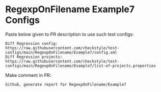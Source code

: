 # RegexpOnFilename Example7 Configs
Paste below given to PR description to use such test configs:
```
Diff Regression config: https://raw.githubusercontent.com/checkstyle/test-configs/main/RegexpOnFilename/Example7/config.xml
Diff Regression projects: https://raw.githubusercontent.com/checkstyle/test-configs/main/RegexpOnFilename/Example7/list-of-projects.properties
```
Make comment in PR:
```
Github, generate report for RegexpOnFilename/Example7
```
